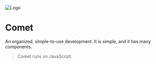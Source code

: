 ![Logo](https://raw.githubusercontent.com/mosesag0813/comet/master/resources/Drawing%20(1).png)

# Comet
An organized, simple-to-use development. It is simple, and it has many components. 
> Comet runs on JavaScript.
